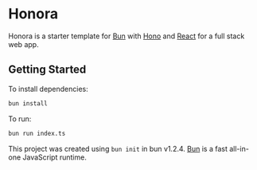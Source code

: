 # Honora

Honora is a starter template for [Bun](https://bun.sh) with [Hono](https://github.com/honojs/hono) and [React](https://reactjs.org/) for a full stack web app.

## Getting Started

To install dependencies:

```bash
bun install
```

To run:

```bash
bun run index.ts
```

This project was created using `bun init` in bun v1.2.4. [Bun](https://bun.sh) is a fast all-in-one JavaScript runtime.
